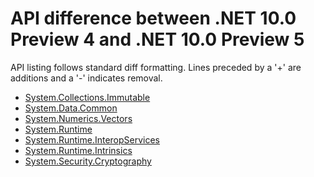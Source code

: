 # API difference between .NET 10.0 Preview 4 and .NET 10.0 Preview 5

API listing follows standard diff formatting.
Lines preceded by a '+' are additions and a '-' indicates removal.

* [System.Collections.Immutable](10.0-preview5_System.Collections.Immutable.md)
* [System.Data.Common](10.0-preview5_System.Data.Common.md)
* [System.Numerics.Vectors](10.0-preview5_System.Numerics.Vectors.md)
* [System.Runtime](10.0-preview5_System.Runtime.md)
* [System.Runtime.InteropServices](10.0-preview5_System.Runtime.InteropServices.md)
* [System.Runtime.Intrinsics](10.0-preview5_System.Runtime.Intrinsics.md)
* [System.Security.Cryptography](10.0-preview5_System.Security.Cryptography.md)

